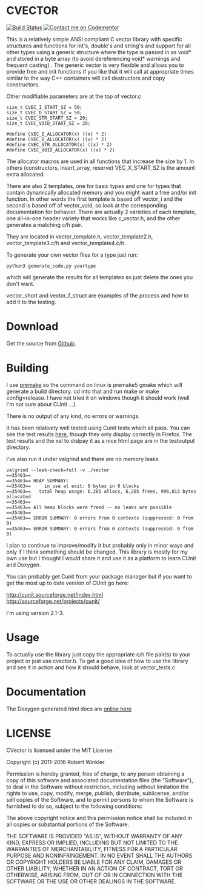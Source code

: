 CVECTOR
=======
[![Build Status](https://travis-ci.org/rswinkle/CVector.svg?branch=master)](https://travis-ci.org/rswinkle/CVector)
[![Contact me on Codementor](https://cdn.codementor.io/badges/contact_me_github.svg)](https://www.codementor.io/rswinkle)

This is a relatively simple ANSI compliant C vector library with specific structures and
functions for int's, double's and string's and support for all other types
using a generic structure where the type is passed in as void* and stored in a byte array
(to avoid dereferencing void* warnings and frequent casting) .
The generic vector is very flexible and allows you to provide free and init functions 
if you like that it will call at appropriate times similar to the way C++ containers
will call destructors and copy constructors.

Other modifiable parameters are at the top of vector.c

	size_t CVEC_I_START_SZ = 50;
	size_t CVEC_D_START_SZ = 50;
	size_t CVEC_STR_START_SZ = 20;
	size_t CVEC_VOID_START_SZ = 20;

	#define CVEC_I_ALLOCATOR(x) ((x) * 2)
	#define CVEC_D_ALLOCATOR(x) ((x) * 2)
	#define CVEC_STR_ALLOCATOR(x) ((x) * 2)
	#define CVEC_VOID_ALLOCATOR(x) ((x) * 2)

The allocator macros are used in all functions that increase the size by 1.
In others (constructors, insert_array, reserve) VEC_X_START_SZ is the amount
extra allocated.


There are also 2 templates, one for basic types and one for types that contain
dynamically allocated memory and you might want a free and/or init function.
In other words the first template is based off vector_i and the second is based
off of vector_void, so look at the corresponding documentation for behavior.
There are actually 2 varieties of each template, one all-in-one header variety that works
like c_vector.h, and the other generates a matching c/h pair.

They are located in vector_template.h, vector_template2.h, vector_template3.c/h and
vector_template4.c/h.

To generate your own vector files for a type just run:

	python3 generate_code.py yourtype

which will generate the results for all templates so just delete the ones
you don't want.

vector_short and vector_f_struct are examples of the process and
how to add it to the testing.

Download
========
Get the source from [Github](https://github.com/rswinkle/CVector).


Building
========
I use [premake](http://premake.github.io/) so the command on linux is premake5 gmake which
will generate a build directory.  cd into that and run make
or make config=release.  I have not tried it on windows though
it should work (well I'm not sure about CUnit ...).

There is no output of any kind, no errors or warnings.


It has been relatively well tested using Cunit tests which all pass.  You can see
the test results [here](/CVector/CUnitAutomated-Results.xml),
though they only display correctly in Firefox.  The test results and the xsl to dislpay it
as a nice html page are in the testoutput directory.

I've also run it under valgrind and there are no memory leaks.

	valgrind --leak-check=full -v ./vector
	==35463== 
	==35463== HEAP SUMMARY:
	==35463==     in use at exit: 0 bytes in 0 blocks
	==35463==   total heap usage: 6,285 allocs, 6,285 frees, 996,013 bytes allocated
	==35463== 
	==35463== All heap blocks were freed -- no leaks are possible
	==35463== 
	==35463== ERROR SUMMARY: 0 errors from 0 contexts (suppressed: 0 from 0)
	==35463== ERROR SUMMARY: 0 errors from 0 contexts (suppressed: 0 from 0)




I plan to continue to improve/modify it but probably only in minor ways and
only if I think something should be changed.  This library is mostly
for my own use but I thought I would share it and use it as a platform
to learn CUnit and Doxygen.


You can probably get Cunit from your package manager but
if you want to get the most up to date version of CUnit go here:

http://cunit.sourceforge.net/index.html
http://sourceforge.net/projects/cunit/

I'm using version 2.1-3.


Usage
=====
To actually use the library just copy the appropriate c/h file pair(s) to your project
or just use cvector.h.
To get a good idea of how to use the library and see it in action and how it should
behave, look at vector_tests.c

Documentation
=============
The Doxygen generated html docs are [online here](http://www.robertwinkler.com/CVector/docs/)


LICENSE
=======
CVector is licensed under the MIT License.

Copyright (c) 2011-2016 Robert Winkler

Permission is hereby granted, free of charge, to any person obtaining a copy of this software and associated
documentation files (the "Software"), to deal in the Software without restriction, including without limitation
the rights to use, copy, modify, merge, publish, distribute, sublicense, and/or sell copies of the Software, and
to permit persons to whom the Software is furnished to do so, subject to the following conditions:

The above copyright notice and this permission notice shall be included in all copies or substantial portions of the Software.

THE SOFTWARE IS PROVIDED "AS IS", WITHOUT WARRANTY OF ANY KIND, EXPRESS OR IMPLIED, INCLUDING BUT NOT LIMITED
TO THE WARRANTIES OF MERCHANTABILITY, FITNESS FOR A PARTICULAR PURPOSE AND NONINFRINGEMENT. IN NO EVENT SHALL
THE AUTHORS OR COPYRIGHT HOLDERS BE LIABLE FOR ANY CLAIM, DAMAGES OR OTHER LIABILITY, WHETHER IN AN ACTION OF
CONTRACT, TORT OR OTHERWISE, ARISING FROM, OUT OF OR IN CONNECTION WITH THE SOFTWARE OR THE USE OR OTHER DEALINGS
IN THE SOFTWARE.
